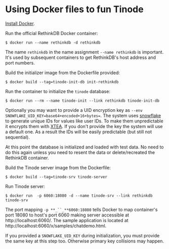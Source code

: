 # Using Docker files to fun Tinode

[Install Docker](http://docs.docker.com/engine/installation/).

Run the official RethinkDB Docker container:

```
$ docker run --name rethinkdb -d rethinkdb
```
The name `rethinkdb` in the name assignment `--name rethinkdb` is important. It's used by subsequent containers to get RethinkDB's host address and port numbers.

Build the initializer image from the Dockerfile provided:
```
$ docker build --tag=tinode-init-db init-rethinkdb
```

Run the container to initialize the `tinode` database:
```
$ docker run --rm --name tinode-init --link rethinkdb tinode-init-db

```
Optionally you may want to provide a UID encryption key as `--env SNOWFLAKE_UID_KEY=base64+encoded+16+bytes=`. The system uses [snowflake](https://github.com/tinode/snowflake) to generate unique IDs for values like user IDs. To make them unpredictable it encrypts them with [XTEA](https://en.wikipedia.org/wiki/XTEA). If you don't provide the key the system will use a default one. As a result the IDs will be easily predictable (but still not sequential).

At this point the database is initialized and loaded with test data. No need to do this again unless you need to resent the data or delete/recreated the RethinkDB container.

Build the Tinode server image from the Dockerfile:
```
$ docker build --tag=tinode-srv tinode-server
```

Run Tinode server:
```
$ docker run  -p 6060:18080 -d --name tinode-srv --link rethinkdb tinode-srv

```
The port mapping `-p **_``_**6060:18080` tells Docker to map container's port 18080 to host's port 6060 making server accessible at http://localhost:6060/. The sample application is located at http://localhost:6060/x/samples/chatdemo.html.

If you provided a `SNOWFLAKE_UID_KEY` during initialization, you must provide the same key at this step too. Otherwise primary key collisions may happen.
